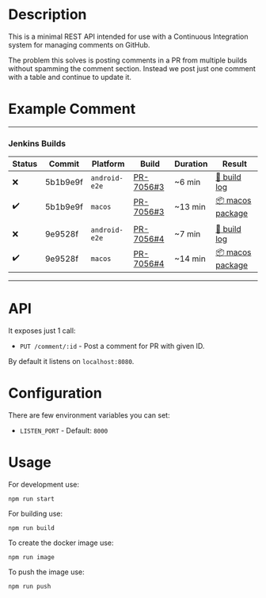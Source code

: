 # Description

This is a minimal REST API intended for use with a Continuous Integration system for managing comments on GitHub.

The problem this solves is posting comments in a PR from multiple builds without spamming the comment section. Instead we post just one comment with a table and continue to update it.

# Example Comment

---
### Jenkins Builds
| Status | Commit | Platform | Build | Duration | Result |
|-|-|-|-|-|-|
| :x: | 5b1b9e9f | `android-e2e` | [PR-7056#3](https://ci.status.im/job/status-react/job/prs/job/android-e2e/job/PR-7056/3/) | ~6 min | [:page_facing_up: build log](https://ci.status.im/job/status-react/job/prs/job/android-e2e/job/PR-7056/3//consoleText) |
| :heavy_check_mark: | 5b1b9e9f | `macos` | [PR-7056#3](https://ci.status.im/job/status-react/job/prs/job/macos/job/PR-7056/3/) | ~13 min | [:package: macos package](https://status-im-prs.ams3.digitaloceanspaces.com/StatusIm-181212-143527-5b1b9e-pr.dmg) |
| | | | | | |
| :x: | 9e9528f | `android-e2e` | [PR-7056#4](https://ci.status.im/job/status-react/job/prs/job/android-e2e/job/PR-7056/4/) | ~7 min | [:page_facing_up: build log](https://ci.status.im/job/status-react/job/prs/job/android-e2e/job/PR-7056/4//consoleText) |
| :heavy_check_mark: | 9e9528f | `macos` | [PR-7056#4](https://ci.status.im/job/status-react/job/prs/job/macos/job/PR-7056/4/) | ~14 min | [:package: macos package](https://status-im-prs.ams3.digitaloceanspaces.com/StatusIm-181212-143527-5b1b9e-pr.dmg) |
---

# API

It exposes just 1 call:

* `PUT /comment/:id` - Post a comment for PR with given ID.

By default it listens on `localhost:8080`.

# Configuration

There are few environment variables you can set:

* `LISTEN_PORT` - Default: `8000`

# Usage

For development use:
```
npm run start
```
For building use:
```
npm run build
```
To create the docker image use:
```
npm run image
```
To push the image use:
```
npm run push
```
